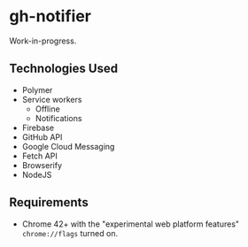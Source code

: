# gh-notifier
Work-in-progress.

## Technologies Used
- Polymer
- Service workers
  - Offline
  - Notifications
- Firebase
- GitHub API
- Google Cloud Messaging
- Fetch API
- Browserify
- NodeJS

## Requirements
- Chrome 42+ with the "experimental web platform features" `chrome://flags` turned on.
